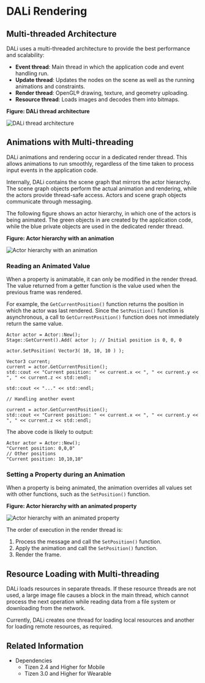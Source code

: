 # DALi Rendering
## Multi-threaded Architecture


DALi uses a multi-threaded architecture to provide the best performance and scalability:

- **Event thread**: Main thread in which the application code and event handling run.
- **Update thread**: Updates the nodes on the scene as well as the running animations and constraints.
- **Render thread**: OpenGL&reg; drawing, texture, and geometry uploading.
- **Resource thread**: Loads images and decodes them into bitmaps.

**Figure: DALi thread architecture**

![DALi thread architecture](./media/dali_threads.png)

## Animations with Multi-threading

DALi animations and rendering occur in a dedicated render thread. This allows animations to run smoothly, regardless of the time taken to process input events in the application code.

Internally, DALi contains the scene graph that mirrors the actor hierarchy. The scene graph objects perform the actual animation and rendering, while the actors provide thread-safe access. Actors and scene graph objects communicate through messaging.

The following figure shows an actor hierarchy, in which one of the actors is being animated. The green objects in are created by the application code, while the blue private objects are used in the dedicated render thread.

**Figure: Actor hierarchy with an animation**

![Actor hierarchy with an animation](./media/multi_threading2.png)

### Reading an Animated Value

When a property is animatable, it can only be modified in the render thread. The value returned from a getter function is the value used when the previous frame was rendered.

For example, the `GetCurrentPosition()` function returns the position in which the actor was last rendered. Since the `SetPosition()` function is asynchronous, a call to `GetCurrentPosition()` function does not immediately return the same value.

```
Actor actor = Actor::New();
Stage::GetCurrent().Add( actor ); // Initial position is 0, 0, 0

actor.SetPosition( Vector3( 10, 10, 10 ) );

Vector3 current;
current = actor.GetCurrentPosition();
std::cout << "Current position: " << current.x << ", " << current.y << ", " << current.z << std::endl;

std::cout << "..." << std::endl;

// Handling another event

current = actor.GetCurrentPosition();
std::cout << "Current position: " << current.x << ", " << current.y << ", " << current.z << std::endl;
```

The above code is likely to output:

```
Actor actor = Actor::New();
"Current position: 0,0,0"
// Other positions
"Current position: 10,10,10"
```

### Setting a Property during an Animation

When a property is being animated, the animation overrides all values set with other functions, such as the `SetPosition()` function.

**Figure: Actor hierarchy with an animated property**

![Actor hierarchy with an animated property](./media/multi_threading.png)

The order of execution in the render thread is:

1. Process the message and call the `SetPosition()` function.
2. Apply the animation and call the `SetPosition()` function.
3. Render the frame.

## Resource Loading with Multi-threading

DALi loads resources in separate threads. If these resource threads are not used, a large image file causes a block in the main thread, which cannot process the next operation while reading data from a file system or downloading from the network.

Currently, DALi creates one thread for loading local resources and another for loading remote resources, as required.

## Related Information
- Dependencies
  - Tizen 2.4 and Higher for Mobile
  - Tizen 3.0 and Higher for Wearable
